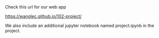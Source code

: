 Check this url for our web app

https://wanglec.github.io/102-project/

We also include an additional jupyter notebook named project.ipynb in the project.
